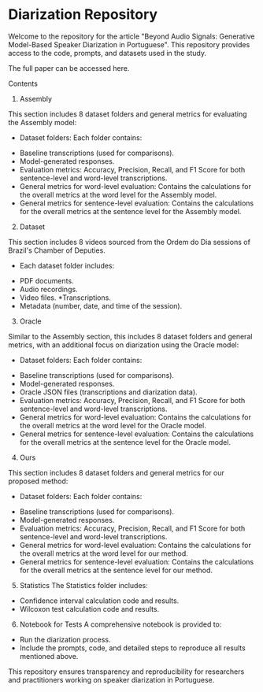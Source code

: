 # Diarization Repository
Welcome to the repository for the article "Beyond Audio Signals: Generative Model-Based Speaker Diarization in Portuguese".
This repository provides access to the code, prompts, and datasets used in the study.

The full paper can be accessed here.

Contents



1. Assembly


This section includes 8 dataset folders and general metrics for evaluating the Assembly model:

- Dataset folders:
Each folder contains:
* Baseline transcriptions (used for comparisons).
* Model-generated responses.
* Evaluation metrics: Accuracy, Precision, Recall, and F1 Score for both sentence-level and word-level transcriptions.
* General metrics for word-level evaluation: Contains the calculations for the overall metrics at the word level for the Assembly model.
* General metrics for sentence-level evaluation: Contains the calculations for the overall metrics at the sentence level for the Assembly model.



2. Dataset


This section includes 8 videos sourced from the Ordem do Dia sessions of Brazil's Chamber of Deputies.

- Each dataset folder includes:
* PDF documents.
* Audio recordings.
* Video files.
*Transcriptions.
* Metadata (number, date, and time of the session).



3. Oracle


Similar to the Assembly section, this includes 8 dataset folders and general metrics, with an additional focus on diarization using the Oracle model:

- Dataset folders:
Each folder contains:
* Baseline transcriptions (used for comparisons).
* Model-generated responses.
* Oracle JSON files (transcriptions and diarization data).
* Evaluation metrics: Accuracy, Precision, Recall, and F1 Score for both sentence-level and word-level transcriptions.
* General metrics for word-level evaluation: Contains the calculations for the overall metrics at the word level for the Oracle model.
* General metrics for sentence-level evaluation: Contains the calculations for the overall metrics at the sentence level for the Oracle model.



4. Ours


This section includes 8 dataset folders and general metrics for our proposed method:

- Dataset folders:
Each folder contains:

* Baseline transcriptions (used for comparisons).
* Model-generated responses.
* Evaluation metrics: Accuracy, Precision, Recall, and F1 Score for both sentence-level and word-level transcriptions.
* General metrics for word-level evaluation: Contains the calculations for the overall metrics at the word level for our method.
* General metrics for sentence-level evaluation: Contains the calculations for the overall metrics at the sentence level for our method.

5. Statistics
The Statistics folder includes:

* Confidence interval calculation code and results.
* Wilcoxon test calculation code and results.

6. Notebook for Tests
A comprehensive notebook is provided to:

* Run the diarization process.
* Include the prompts, code, and detailed steps to reproduce all results mentioned above.

This repository ensures transparency and reproducibility for researchers and practitioners working on speaker diarization in Portuguese.
